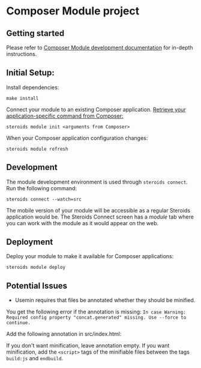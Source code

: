 # Composer Module project

## Getting started

Please refer to [Composer Module development documentation](http://enterprise-docs.appgyver.com/docs/custom-module-getting-started) for in-depth instructions.

## Initial Setup:

Install dependencies:

    make install

Connect your module to an existing Composer application. [Retrieve your application-specific command from Composer:](https://composer2.appgyver.com/modules/connect)

    steroids module init <arguments from Composer>

When your Composer application configuration changes:

    steroids module refresh

## Development

The module development environment is used through `steroids connect`. Run the following command:

    steroids connect --watch=src

The mobile version of your module will be accessible as a regular Steroids application would be. The Steroids Connect screen has a *module* tab where you can work with the module as it would appear on the web.

## Deployment

Deploy your module to make it available for Composer applications:

    steroids module deploy

## Potential Issues

* Usemin requires that files be annotated whether they should be minified.

You get the following error if the annotation is missing:
  `In case Warning: Required config property "concat.generated" missing. Use --force to continue.`

Add the following annotation in src/index.html:
  <!-- build:js module.min.js -->
  <!-- endbuild -->

If you don't want minification, leave annotation empty. If you want minification,
add the `<script>` tags of the minifiable files between the tags `build:js` and `endbuild`.
